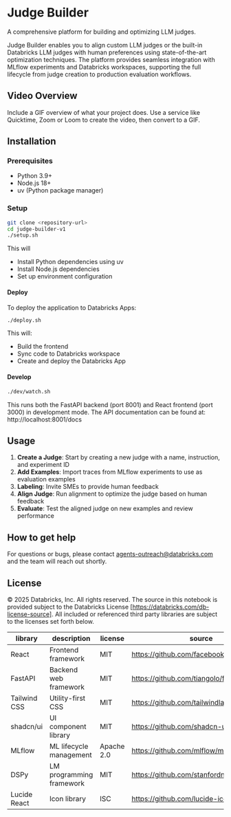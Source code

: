 # Judge Builder

A comprehensive platform for building and optimizing LLM judges.

Judge Builder enables you to align custom LLM judges or the built-in Databricks LLM judges with human preferences using state-of-the-art optimization techniques. The platform provides seamless integration with MLflow experiments and Databricks workspaces, supporting the full lifecycle from judge creation to production evaluation workflows.

## Video Overview

Include a GIF overview of what your project does. Use a service like Quicktime, Zoom or Loom to create the video, then convert to a GIF.

## Installation

### Prerequisites

- Python 3.9+
- Node.js 18+
- uv (Python package manager)

### Setup

```bash
git clone <repository-url>
cd judge-builder-v1
./setup.sh
```

This will
   - Install Python dependencies using uv
   - Install Node.js dependencies
   - Set up environment configuration

#### Deploy

To deploy the application to Databricks Apps:

```bash
./deploy.sh
```

This will:
- Build the frontend
- Sync code to Databricks workspace
- Create and deploy the Databricks App

#### Develop
```bash
./dev/watch.sh
```
This runs both the FastAPI backend (port 8001) and React frontend (port 3000) in development mode. The API documentation can be found at: http://localhost:8001/docs

## Usage

1. **Create a Judge**: Start by creating a new judge with a name, instruction, and experiment ID
2. **Add Examples**: Import traces from MLflow experiments to use as evaluation examples
3. **Labeling**: Invite SMEs to provide human feedback
4. **Align Judge**: Run alignment to optimize the judge based on human feedback
5. **Evaluate**: Test the aligned judge on new examples and review performance

## How to get help

For questions or bugs, please contact agents-outreach@databricks.com and the team will reach out shortly.

## License

&copy; 2025 Databricks, Inc. All rights reserved. The source in this notebook is provided subject to the Databricks License [https://databricks.com/db-license-source].  All included or referenced third party libraries are subject to the licenses set forth below.

| library                                | description             | license    | source                                              |
|----------------------------------------|-------------------------|------------|-----------------------------------------------------|
| React                                  | Frontend framework      | MIT        | https://github.com/facebook/react                  |
| FastAPI                                | Backend web framework   | MIT        | https://github.com/tiangolo/fastapi               |
| Tailwind CSS                           | Utility-first CSS       | MIT        | https://github.com/tailwindlabs/tailwindcss       |
| shadcn/ui                              | UI component library    | MIT        | https://github.com/shadcn-ui/ui                   |
| MLflow                                 | ML lifecycle management | Apache 2.0 | https://github.com/mlflow/mlflow                  |
| DSPy                                   | LM programming framework| MIT        | https://github.com/stanfordnlp/dspy               |
| Lucide React                           | Icon library            | ISC        | https://github.com/lucide-icons/lucide            |